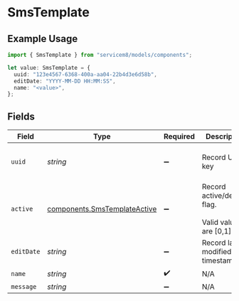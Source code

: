 # SmsTemplate

## Example Usage

```typescript
import { SmsTemplate } from "servicem8/models/components";

let value: SmsTemplate = {
  uuid: "123e4567-6368-400a-aa04-22b4d3e6d58b",
  editDate: "YYYY-MM-DD HH:MM:SS",
  name: "<value>",
};
```

## Fields

| Field                                                                        | Type                                                                         | Required                                                                     | Description                                                                  | Example                                                                      |
| ---------------------------------------------------------------------------- | ---------------------------------------------------------------------------- | ---------------------------------------------------------------------------- | ---------------------------------------------------------------------------- | ---------------------------------------------------------------------------- |
| `uuid`                                                                       | *string*                                                                     | :heavy_minus_sign:                                                           | Record UUID key                                                              | 123e4567-6368-400a-aa04-22b4d3e6d58b                                         |
| `active`                                                                     | [components.SmsTemplateActive](../../models/components/smstemplateactive.md) | :heavy_minus_sign:                                                           | Record active/deleted flag. <br/><br/>Valid values are [0,1]                 |                                                                              |
| `editDate`                                                                   | *string*                                                                     | :heavy_minus_sign:                                                           | Record last modified timestamp                                               | YYYY-MM-DD HH:MM:SS                                                          |
| `name`                                                                       | *string*                                                                     | :heavy_check_mark:                                                           | N/A                                                                          |                                                                              |
| `message`                                                                    | *string*                                                                     | :heavy_minus_sign:                                                           | N/A                                                                          |                                                                              |